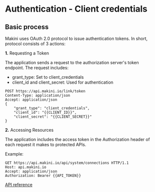 # Authentication - Client credentials

## Basic process

Makini uses OAuth 2.0 protocol to issue authentication tokens. In short, protocol consists of 3 actions:

**1.** Requesting a Token

The application sends a request to the authorization server's token endpoint. The request includes:

- grant_type: Set to client_credentials
- client_id and client_secret: Used for authentication

```
POST https://api.makini.io/link/token
Content-Type: application/json
Accept: application/json
{
    "grant_type": "client_credentials",
    "client_id": "{{CLIENT_ID}}",
    "client_secret": "{{CLIENT_SECRET}}"
}
```

**2.** Accessing Resources

The application includes the access token in the Authorization header of each request it makes to protected APIs.

Example:

```
GET https://api.makini.io/api/system/connections HTTP/1.1
Host: api.makini.io
Accept: application/json
Authorization: Bearer {{API_TOKEN}}
```

[API reference](../oas3_system.json)
